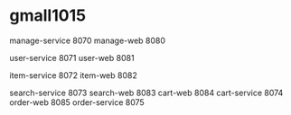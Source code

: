 # gmall1015
manage-service 8070
manage-web     8080

user-service 8071
user-web     8081

item-service 8072
item-web     8082

search-service 8073
search-web     8083
cart-web 8084
cart-service 8074
order-web 8085
order-service 8075